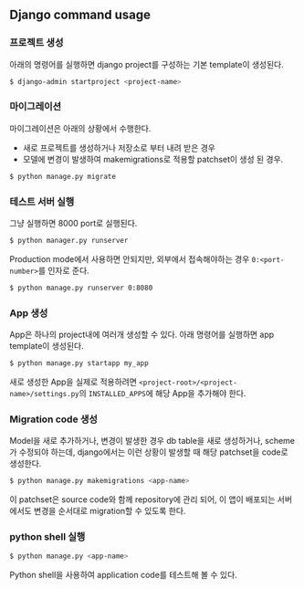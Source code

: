 Django command usage
----

### 프로젝트 생성
아래의 명령어를 실행하면 django project를 구성하는 기본 template이 생성된다.
```bash
$ django-admin startproject <project-name>
```

### 마이그레이션
마이그레이션은 아래의 상황에서 수행한다.
* 새로 프로젝트를 생성하거나 저장소로 부터 내려 받은 경우
* 모델에 변경이 발생하여 makemigrations로 적용할 patchset이 생성 된 경우.
```bash
$ python manage.py migrate
```

### 테스트 서버 실행
그냥 실행하면 8000 port로 실행된다.
```bash
$ python manager.py runserver
```
Production mode에서 사용하면 안되지만, 외부에서 접속해야하는 경우 `0:<port-number>`를 인자로 준다.
```bash
$ python manage.py runserver 0:8080
```

### App 생성
App은 하나의 project내에 여러개 생성할 수 있다. 아래 명령어를 실행하면 app template이 생성된다.
```bash
$ python manage.py startapp my_app
```
새로 생성한 App을 실제로 적용하려면 `<project-root>/<project-name>/settings.py`의 `INSTALLED_APPS`에 해당 App을 추가해야 한다.

### Migration code 생성
Model을 새로 추가하거나, 변경이 발생한 경우 db table을 새로 생성하거나, scheme가 수정되야 하는데, django에서는 이런 상황이 발생할 때 해당 patchset을 code로 생성한다.
```bash
$ python manage.py makemigrations <app-name>
```
이 patchset은 source code와 함께 repository에 관리 되어, 이 앱이 배포되는 서버에서도 변경을 순서대로 migration할 수 있도록 한다.

### python shell 실행
```bash
$ python manage.py <app-name>
```
Python shell을 사용하여 application code를 테스트해 볼 수 있다.
